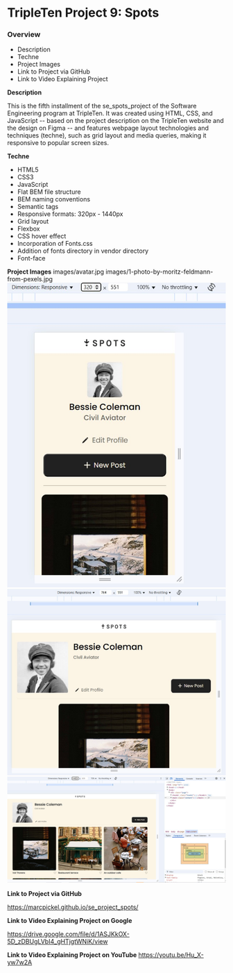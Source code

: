 # TripleTen Project 9: Spots

### Overview

- Description
- Techne
- Project Images
- Link to Project via GitHub
- Link to Video Explaining Project

**Description**

This is the fifth installment of the se_spots_project of the Software Engineering program at TripleTen. It was created using HTML, CSS, and JavaScript -- based on the project description on the TripleTen website and the design on Figma -- and features webpage layout technologies and techniques (techne), such as grid layout and media queries, making it responsive to popular screen sizes.

**Techne**

- HTML5
- CSS3
- JavaScript
- Flat BEM file structure
- BEM naming conventions
- Semantic tags
- Responsive formats: 320px - 1440px
- Grid layout
- Flexbox
- CSS hover effect
- Incorporation of Fonts.css
- Addition of fonts directory in vendor directory
- Font-face

**Project Images**
images/avatar.jpg
images/1-photo-by-moritz-feldmann-from-pexels.jpg
![iPhone view](project-screenshot-320px-1.jpg)
![Tablet view](project-screenshot-764px.jpg)
![Desktop view](project-screenshot-1440px.jpg)

**Link to Project via GitHub**

https://marcpickel.github.io/se_project_spots/

**Link to Video Explaining Project on Google**

https://drive.google.com/file/d/1ASJKkOX-5D_zDBUgLVbI4_gHTjgtWNiK/view

**Link to Video Explaining Project on YouTube**
https://youtu.be/Hu_X-yw7w2A
